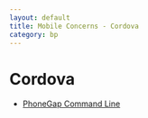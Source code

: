 ```yaml
---
layout: default
title: Mobile Concerns - Cordova
category: bp
---
```


# Cordova
- [PhoneGap Command Line](http://log.michaelbrooks.ca/post/phonegap-cli-preview)

